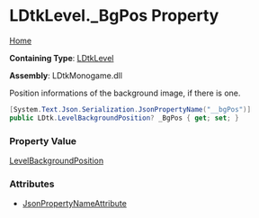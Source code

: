 # LDtkLevel\.\_BgPos Property

[Home](../../../README.md)

**Containing Type**: [LDtkLevel](../README.md)

**Assembly**: LDtkMonogame\.dll

  
 Position informations of the background image, if there is one\. 

```csharp
[System.Text.Json.Serialization.JsonPropertyName("__bgPos")]
public LDtk.LevelBackgroundPosition? _BgPos { get; set; }
```

### Property Value

[LevelBackgroundPosition](../../LevelBackgroundPosition/README.md)

### Attributes

* [JsonPropertyNameAttribute](https://docs.microsoft.com/en-us/dotnet/api/system.text.json.serialization.jsonpropertynameattribute)

